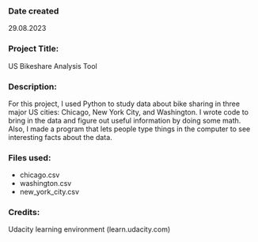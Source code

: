 ### Date created
29.08.2023

### Project Title:
US Bikeshare Analysis Tool

### Description:
For this project, I used Python to study data about bike sharing in three major US cities: Chicago, New York City, and Washington. I wrote code to bring in the data and figure out useful information by doing some math. Also, I made a program that lets people type things in the computer to see interesting facts about the data.

### Files used:
- chicago.csv
- washington.csv
- new_york_city.csv

### Credits:
Udacity learning environment (learn.udacity.com)